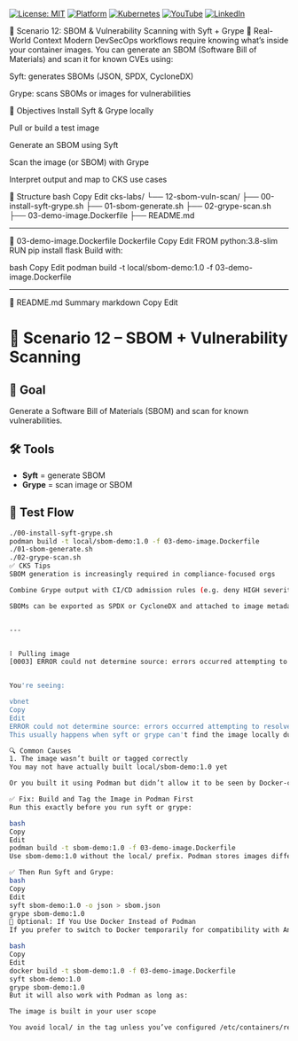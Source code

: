 [![License: MIT](https://img.shields.io/badge/License-MIT-blue.svg)](LICENSE)
[![Platform](https://img.shields.io/badge/platform-Ubuntu%2022.04%2B-lightgrey)](#)
[![Kubernetes](https://img.shields.io/badge/Kubernetes-MicroK8s%20%7C%20kubeadm-blue)](#)
[![YouTube](https://img.shields.io/badge/YouTube-TechShorts-red)](https://www.youtube.com/@adaribain)
[![LinkedIn](https://img.shields.io/badge/LinkedIn-Adari%20Bain-blue)](https://www.linkedin.com/in/adari-bain-298924152/)

🧰 Scenario 12: SBOM & Vulnerability Scanning with Syft + Grype
📘 Real-World Context
Modern DevSecOps workflows require knowing what’s inside your container images. You can generate an SBOM (Software Bill of Materials) and scan it for known CVEs using:

Syft: generates SBOMs (JSON, SPDX, CycloneDX)

Grype: scans SBOMs or images for vulnerabilities

🎯 Objectives
Install Syft & Grype locally

Pull or build a test image

Generate an SBOM using Syft

Scan the image (or SBOM) with Grype

Interpret output and map to CKS use cases

📁 Structure
bash
Copy
Edit
cks-labs/
└── 12-sbom-vuln-scan/
    ├── 00-install-syft-grype.sh
    ├── 01-sbom-generate.sh
    ├── 02-grype-scan.sh
    ├── 03-demo-image.Dockerfile
    ├── README.md



---

🐳 03-demo-image.Dockerfile
Dockerfile
Copy
Edit
FROM python:3.8-slim
RUN pip install flask
Build with:

bash
Copy
Edit
podman build -t local/sbom-demo:1.0 -f 03-demo-image.Dockerfile

---

📘 README.md Summary
markdown
Copy
Edit
# 🧰 Scenario 12 – SBOM + Vulnerability Scanning

## 🎯 Goal
Generate a Software Bill of Materials (SBOM) and scan for known vulnerabilities.

## 🛠 Tools
- **Syft** = generate SBOM
- **Grype** = scan image or SBOM

## 🧪 Test Flow
```bash
./00-install-syft-grype.sh
podman build -t local/sbom-demo:1.0 -f 03-demo-image.Dockerfile
./01-sbom-generate.sh
./02-grype-scan.sh
✅ CKS Tips
SBOM generation is increasingly required in compliance-focused orgs

Combine Grype output with CI/CD admission rules (e.g. deny HIGH severity)

SBOMs can be exported as SPDX or CycloneDX and attached to image metadata


---


⠇ Pulling image                   
[0003] ERROR could not determine source: errors occurred attempting to resolve 'local/sbom-demo:1.0':


You're seeing:

vbnet
Copy
Edit
ERROR could not determine source: errors occurred attempting to resolve 'local/sbom-demo:1.0'
This usually happens when syft or grype can't find the image locally due to:

🔍 Common Causes
1. The image wasn’t built or tagged correctly
You may not have actually built local/sbom-demo:1.0 yet

Or you built it using Podman but didn’t allow it to be seen by Docker-compatible tooling

✅ Fix: Build and Tag the Image in Podman First
Run this exactly before you run syft or grype:

bash
Copy
Edit
podman build -t sbom-demo:1.0 -f 03-demo-image.Dockerfile
Use sbom-demo:1.0 without the local/ prefix. Podman stores images differently than Docker, and tools like syft/grype don’t resolve the local/ namespace unless explicitly configured.

✅ Then Run Syft and Grype:
bash
Copy
Edit
syft sbom-demo:1.0 -o json > sbom.json
grype sbom-demo:1.0
🧠 Optional: If You Use Docker Instead of Podman
If you prefer to switch to Docker temporarily for compatibility with Anchore tools:

bash
Copy
Edit
docker build -t sbom-demo:1.0 -f 03-demo-image.Dockerfile
syft sbom-demo:1.0
grype sbom-demo:1.0
But it will also work with Podman as long as:

The image is built in your user scope

You avoid local/ in the tag unless you’ve configured /etc/containers/registries.conf accordingly
